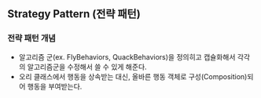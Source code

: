 ## Strategy Pattern (전략 패턴)

### 전략 패턴 개념

- 알고리즘 군(ex. FlyBehaviors, QuackBehaviors)을 정의히고 캡슐화해서 각각의 알고리즘군을 수정해서 쓸 수 있게 해준다.
- 오리 클래스에서 행동을 상속받는 대신, 올바른 행동 객체로 구성(Composition)되어 행동을 부여받는다.
